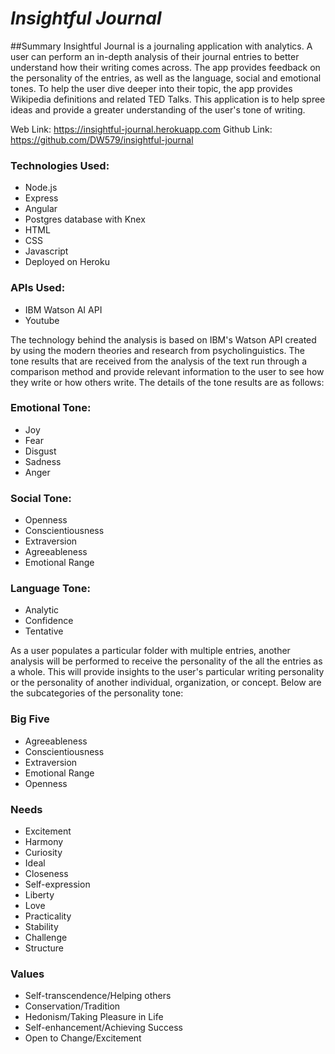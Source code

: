 ___Insightful Journal___
========================

##Summary
Insightful Journal is a journaling application with analytics. A user can perform an in-depth analysis of their journal entries to better understand how their writing comes across. The app provides feedback on the personality of the entries, as well as the language, social and emotional tones. To help the user dive deeper into their topic, the app provides Wikipedia definitions and related TED Talks. This application is to help spree ideas and provide a greater understanding of the user's tone of writing.

Web Link: https://insightful-journal.herokuapp.com
Github Link: https://github.com/DW579/insightful-journal

### Technologies Used:
* Node.js
* Express
* Angular
* Postgres database with Knex
* HTML
* CSS
* Javascript
* Deployed on Heroku

### APIs Used:
* IBM Watson AI API
* Youtube

The technology behind the analysis is based on IBM's Watson API created by using the modern theories and research from psycholinguistics. The tone results that are received from the analysis of the text run through a comparison method and provide relevant information to the user to see how they write or how others write. The details of the tone results are as follows:

### Emotional Tone:
* Joy
* Fear
* Disgust
* Sadness
* Anger

### Social Tone:
* Openness
* Conscientiousness
* Extraversion
* Agreeableness
* Emotional Range

### Language Tone:
* Analytic
* Confidence
* Tentative

As a user populates a particular folder with multiple entries, another analysis will be performed to receive the personality of the all the entries as a whole. This will provide insights to the user's particular writing personality or the personality of another individual, organization, or concept. Below are the subcategories of the personality tone:

### Big Five
* Agreeableness
* Conscientiousness
* Extraversion
* Emotional Range
* Openness

### Needs
* Excitement
* Harmony
* Curiosity
* Ideal
* Closeness
* Self-expression
* Liberty
* Love
* Practicality
* Stability
* Challenge
* Structure

### Values
* Self-transcendence/Helping others
* Conservation/Tradition
* Hedonism/Taking Pleasure in Life
* Self-enhancement/Achieving Success
* Open to Change/Excitement
